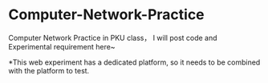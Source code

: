 # Computer-Network-Practice
Computer Network Practice in PKU class， I will post code and Experimental requirement here~

*This web experiment has a dedicated platform, so it needs to be combined with the platform to test.

